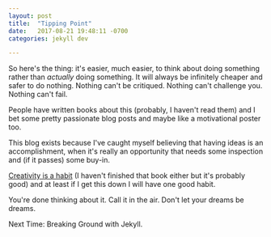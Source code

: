 ```yaml
---
layout: post
title:  "Tipping Point"
date:   2017-08-21 19:48:11 -0700
categories: jekyll dev 

---
```


So here's the thing: it's easier, much easier, to think about doing something rather than _actually_ doing something. It will always be infinitely cheaper and safer to do nothing. Nothing can't be critiqued. Nothing can't challenge you. Nothing can't fail.

People have written books about this (probably, I haven't read them) and I bet some pretty passionate blog posts and maybe like a motivational poster too.

This blog exists because I've caught myself believing that having ideas is an accomplishment, when it's really an opportunity that needs some inspection and (if it passes) some buy-in.

[Creativity is a habit](http://a.co/fMUJYmc) (I haven't finished that book either but it's probably good) and at least if I get this down I will have one good habit.

You're done thinking about it. Call it in the air. Don't let your dreams be dreams.

Next Time: Breaking Ground with Jekyll.
